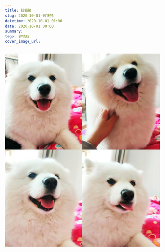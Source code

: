 ```yaml
---
title: 钱钱猪
slug: 2020-10-01-钱钱猪
datetime: 2020-10-01 00:00
date: 2020-10-01 00:00
summary: 
tags: 郭钱钱
cover_image_url: 
---
```

![10637-zucrg46k.png](../assets/2020/10/3483307034.png)